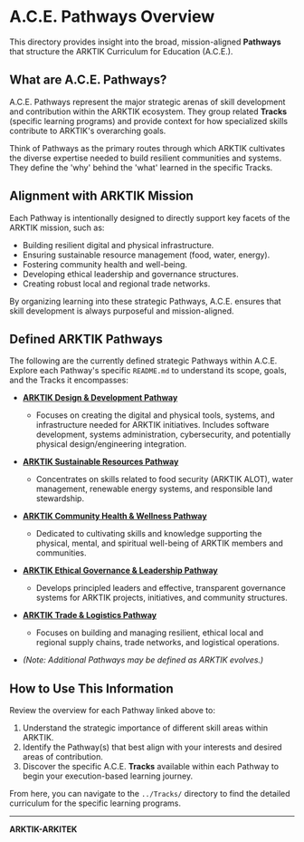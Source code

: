# A.C.E. Pathways Overview

This directory provides insight into the broad, mission-aligned **Pathways** that structure the ARKTIK Curriculum for Education (A.C.E.).

## What are A.C.E. Pathways?

A.C.E. Pathways represent the major strategic arenas of skill development and contribution within the ARKTIK ecosystem. They group related **Tracks** (specific learning programs) and provide context for how specialized skills contribute to ARKTIK's overarching goals.

Think of Pathways as the primary routes through which ARKTIK cultivates the diverse expertise needed to build resilient communities and systems. They define the 'why' behind the 'what' learned in the specific Tracks.

## Alignment with ARKTIK Mission

Each Pathway is intentionally designed to directly support key facets of the ARKTIK mission, such as:

*   Building resilient digital and physical infrastructure.
*   Ensuring sustainable resource management (food, water, energy).
*   Fostering community health and well-being.
*   Developing ethical leadership and governance structures.
*   Creating robust local and regional trade networks.

By organizing learning into these strategic Pathways, A.C.E. ensures that skill development is always purposeful and mission-aligned.

## Defined ARKTIK Pathways

The following are the currently defined strategic Pathways within A.C.E. Explore each Pathway's specific `README.md` to understand its scope, goals, and the Tracks it encompasses:

*   **[ARKTIK Design & Development Pathway](./Design_and_Development/README.md)**
    *   Focuses on creating the digital and physical tools, systems, and infrastructure needed for ARKTIK initiatives. Includes software development, systems administration, cybersecurity, and potentially physical design/engineering integration.

*   **[ARKTIK Sustainable Resources Pathway](./Sustainable_Resources/README.md)**
    *   Concentrates on skills related to food security (ARKTIK ALOT), water management, renewable energy systems, and responsible land stewardship.

*   **[ARKTIK Community Health & Wellness Pathway](./Community_Health_Wellness/README.md)**
    *   Dedicated to cultivating skills and knowledge supporting the physical, mental, and spiritual well-being of ARKTIK members and communities.

*   **[ARKTIK Ethical Governance & Leadership Pathway](./Ethical_Governance_Leadership/README.md)**
    *   Develops principled leaders and effective, transparent governance systems for ARKTIK projects, initiatives, and community structures.

*   **[ARKTIK Trade & Logistics Pathway](./Trade_Logistics/README.md)**
    *   Focuses on building and managing resilient, ethical local and regional supply chains, trade networks, and logistical operations.

*   _(Note: Additional Pathways may be defined as ARKTIK evolves.)_

## How to Use This Information

Review the overview for each Pathway linked above to:

1.  Understand the strategic importance of different skill areas within ARKTIK.
2.  Identify the Pathway(s) that best align with your interests and desired areas of contribution.
3.  Discover the specific A.C.E. **Tracks** available within each Pathway to begin your execution-based learning journey.

From here, you can navigate to the `../Tracks/` directory to find the detailed curriculum for the specific learning programs.

---
**ARKTIK-ARKITEK**
